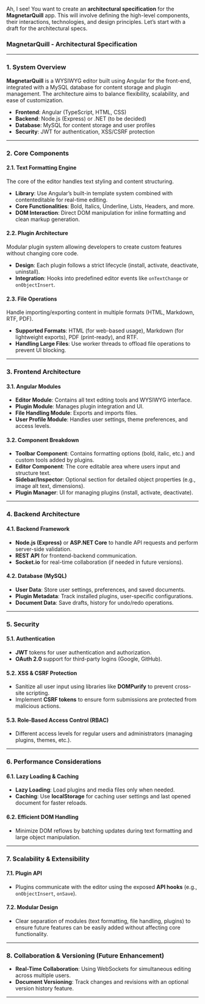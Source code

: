 Ah, I see! You want to create an **architectural specification** for the **MagnetarQuill** app. This will involve defining the high-level components, their interactions, technologies, and design principles. Let’s start with a draft for the architectural specs.

### MagnetarQuill - **Architectural Specification**

---

### **1. System Overview**

**MagnetarQuill** is a WYSIWYG editor built using Angular for the front-end, integrated with a MySQL database for content storage and plugin management. The architecture aims to balance flexibility, scalability, and ease of customization.

- **Frontend**: Angular (TypeScript, HTML, CSS)
- **Backend**: Node.js (Express) or .NET (to be decided)
- **Database**: MySQL for content storage and user profiles
- **Security**: JWT for authentication, XSS/CSRF protection

---

### **2. Core Components**

#### **2.1. Text Formatting Engine**
The core of the editor handles text styling and content structuring.

- **Library**: Use Angular’s built-in template system combined with contenteditable for real-time editing.
- **Core Functionalities**: Bold, Italics, Underline, Lists, Headers, and more.
- **DOM Interaction**: Direct DOM manipulation for inline formatting and clean markup generation.
  
#### **2.2. Plugin Architecture**
Modular plugin system allowing developers to create custom features without changing core code.

- **Design**: Each plugin follows a strict lifecycle (install, activate, deactivate, uninstall).
- **Integration**: Hooks into predefined editor events like `onTextChange` or `onObjectInsert`.

#### **2.3. File Operations**
Handle importing/exporting content in multiple formats (HTML, Markdown, RTF, PDF).

- **Supported Formats**: HTML (for web-based usage), Markdown (for lightweight exports), PDF (print-ready), and RTF.
- **Handling Large Files**: Use worker threads to offload file operations to prevent UI blocking.

---

### **3. Frontend Architecture**

#### **3.1. Angular Modules**
- **Editor Module**: Contains all text editing tools and WYSIWYG interface.
- **Plugin Module**: Manages plugin integration and UI.
- **File Handling Module**: Exports and imports files.
- **User Profile Module**: Handles user settings, theme preferences, and access levels.

#### **3.2. Component Breakdown**
- **Toolbar Component**: Contains formatting options (bold, italic, etc.) and custom tools added by plugins.
- **Editor Component**: The core editable area where users input and structure text.
- **Sidebar/Inspector**: Optional section for detailed object properties (e.g., image alt text, dimensions).
- **Plugin Manager**: UI for managing plugins (install, activate, deactivate).

---

### **4. Backend Architecture**

#### **4.1. Backend Framework**
- **Node.js (Express)** or **ASP.NET Core** to handle API requests and perform server-side validation.
- **REST API** for frontend-backend communication.
- **Socket.io** for real-time collaboration (if needed in future versions).

#### **4.2. Database (MySQL)**
- **User Data**: Store user settings, preferences, and saved documents.
- **Plugin Metadata**: Track installed plugins, user-specific configurations.
- **Document Data**: Save drafts, history for undo/redo operations.

---

### **5. Security**

#### **5.1. Authentication**
- **JWT** tokens for user authentication and authorization.
- **OAuth 2.0** support for third-party logins (Google, GitHub).

#### **5.2. XSS & CSRF Protection**
- Sanitize all user input using libraries like **DOMPurify** to prevent cross-site scripting.
- Implement **CSRF tokens** to ensure form submissions are protected from malicious actions.

#### **5.3. Role-Based Access Control (RBAC)**
- Different access levels for regular users and administrators (managing plugins, themes, etc.).

---

### **6. Performance Considerations**

#### **6.1. Lazy Loading & Caching**
- **Lazy Loading**: Load plugins and media files only when needed.
- **Caching**: Use **localStorage** for caching user settings and last opened document for faster reloads.

#### **6.2. Efficient DOM Handling**
- Minimize DOM reflows by batching updates during text formatting and large object manipulation.

---

### **7. Scalability & Extensibility**

#### **7.1. Plugin API**
- Plugins communicate with the editor using the exposed **API hooks** (e.g., `onObjectInsert`, `onSave`).

#### **7.2. Modular Design**
- Clear separation of modules (text formatting, file handling, plugins) to ensure future features can be easily added without affecting core functionality.

---

### **8. Collaboration & Versioning (Future Enhancement)**

- **Real-Time Collaboration**: Using WebSockets for simultaneous editing across multiple users.
- **Document Versioning**: Track changes and revisions with an optional version history feature.

---
